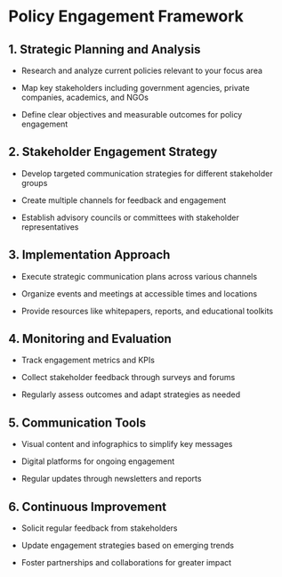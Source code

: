# Policy Engagement Framework

## 1. Strategic Planning and Analysis

- Research and analyze current policies relevant to your focus area

- Map key stakeholders including government agencies, private companies, academics, and NGOs

- Define clear objectives and measurable outcomes for policy engagement

## 2. Stakeholder Engagement Strategy

- Develop targeted communication strategies for different stakeholder groups

- Create multiple channels for feedback and engagement

- Establish advisory councils or committees with stakeholder representatives

## 3. Implementation Approach

- Execute strategic communication plans across various channels

- Organize events and meetings at accessible times and locations

- Provide resources like whitepapers, reports, and educational toolkits

## 4. Monitoring and Evaluation

- Track engagement metrics and KPIs

- Collect stakeholder feedback through surveys and forums

- Regularly assess outcomes and adapt strategies as needed

## 5. Communication Tools

- Visual content and infographics to simplify key messages

- Digital platforms for ongoing engagement

- Regular updates through newsletters and reports

## 6. Continuous Improvement

- Solicit regular feedback from stakeholders

- Update engagement strategies based on emerging trends

- Foster partnerships and collaborations for greater impact

<!-- Unsupported block type: callout -->